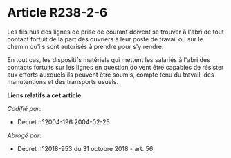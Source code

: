 # Article R238-2-6

Les fils nus des lignes de prise de courant doivent se trouver à l'abri de tout contact fortuit de la part des ouvriers à
leur poste de travail ou sur le chemin qu'ils sont autorisés à prendre pour s'y rendre.

En tout cas, les dispositifs matériels qui mettent les salariés à l'abri des contacts fortuits sur les lignes en question
doivent être capables de résister aux efforts auxquels ils peuvent être soumis, compte tenu du travail, des manutentions et
des transports usuels.

**Liens relatifs à cet article**

_Codifié par_:

  - Décret n°2004-196 2004-02-25

_Abrogé par_:

  - Décret n°2018-953 du 31 octobre 2018 - art. 56

